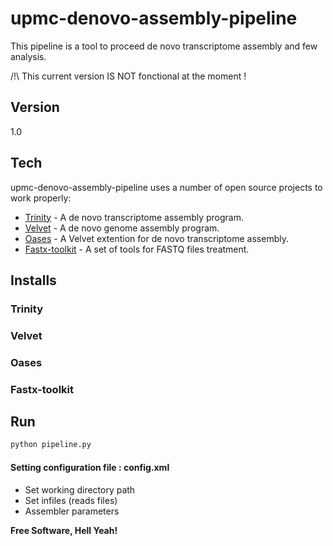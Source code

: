upmc-denovo-assembly-pipeline
=============================

This pipeline is a tool to proceed de novo transcriptome assembly and few analysis.

/!\ This current version IS NOT fonctional at the moment !

Version
----

1.0

Tech
-----------

upmc-denovo-assembly-pipeline uses a number of open source projects to work properly:

* [Trinity] - A de novo transcriptome assembly program.
* [Velvet] - A de novo genome assembly program.
* [Oases] - A Velvet extention for de novo transcriptome assembly.
* [Fastx-toolkit] - A set of tools for FASTQ files treatment.

Installs
--------------
### Trinity
### Velvet
### Oases
### Fastx-toolkit


Run
--------------

```sh
python pipeline.py
```


#### Setting configuration file : config.xml 

* Set working directory path
* Set infiles (reads files)
* Assembler parameters


**Free Software, Hell Yeah!**

[Trinity]:http://trinityrnaseq.sourceforge.net/
[Velvet]:http://www.ebi.ac.uk/~zerbino/velvet/
[Oases]:https://www.ebi.ac.uk/~zerbino/oases/
[Fastx-toolkit]:http://hannonlab.cshl.edu/fastx_toolkit/
